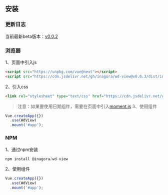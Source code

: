 ## 安装
### 更新日志
当前最新beta版本：[v0.0.2](https://github.com/inagora/wd-view/releases/tag/v0.0.2)
### 浏览器
1、页面中引入js
```html
<script src="https://unpkg.com/vue@next"></script>
<script src="https://cdn.jsdelivr.net/gh/inagora/wd-view@v0.0.3/dist/index.js"></script>
```
2、引入css
```html
<link rel="stylesheet" type="text/css" href="https://cdn.jsdelivr.net/gh/inagora/wd-view@v0.0.3/dist/index.css" />
```
> 注意：如果要使用日期组件，需要在页面中引入[moment.js](http://momentjs.cn/)
3、使用组件
```javascript
Vue.createApp({})
  .use(WdView)
  .mount('#app');
```
### NPM
1、通过npm安装
```javascript
npm install @inagora/wd-view
```
2、使用组件
```javascript
Vue.createApp({})
  .use(WdView)
  .mount('#app');
```
